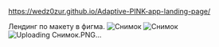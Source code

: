 https://wedz0zur.github.io/Adaptive-PINK-app-landing-page/

Лендинг по макету в фигма.
![Снимок](https://github.com/user-attachments/assets/d2cb383e-bc68-466d-9e18-c0f2f115b4c7)
![Снимок](https://github.com/user-attachments/assets/de3799f8-1673-4001-bfc4-e28d8cc60189)
![Uploading Снимок.PNG…]()
